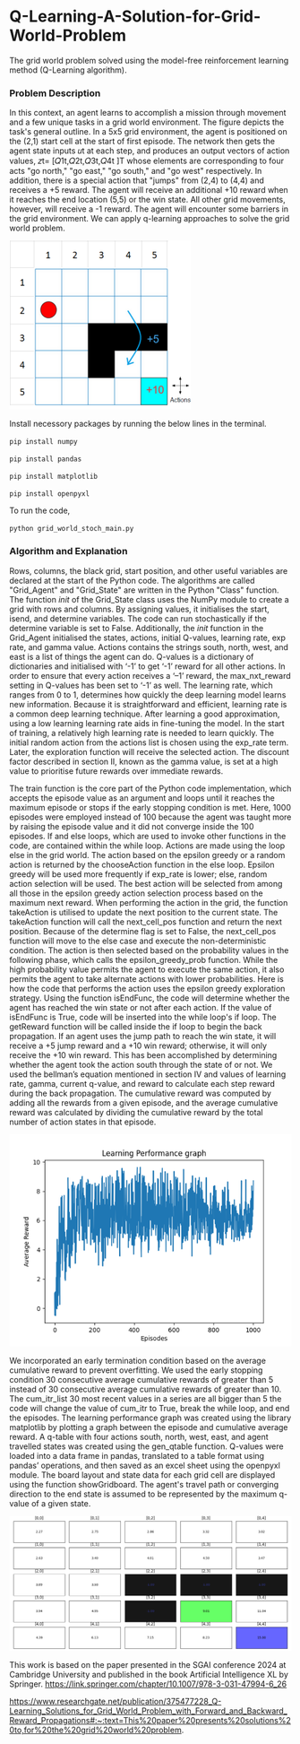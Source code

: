 # Q-Learning-A-Solution-for-Grid-World-Problem
The grid world problem solved using the model-free reinforcement learning method (Q-Learning algorithm).

### Problem Description 

In this context, an agent learns to accomplish a mission through movement and a few unique tasks in a grid world environment. The figure depicts the task's general outline. In a 5x5 grid environment, the agent is positioned on the (2,1) start cell at the start of first episode. The network then gets the agent state inputs 𝑢t at each step, and produces an output vectors of action values, 𝑧t= [𝑄1t,𝑄2t,𝑄3t,𝑄4t ]T whose elements are corresponding to four acts "go north," "go east," "go south," and "go west" respectively. In addition, there is a special action that "jumps" from (2,4) to (4,4) and receives a +5 reward. The agent will receive an additional +10 reward when it reaches the end location (5,5) or the win state. All other grid movements, however, will receive a -1 reward. The agent will encounter some barriers in the grid environment. We can apply q-learning approaches to solve the grid world problem.

![The grid world image](images/grid_world.png)

Install necessory packages by running the below lines in the terminal. 

`pip install numpy`

`pip install pandas`

`pip install matplotlib`

`pip install openpyxl`

To run the code, 

`python grid_world_stoch_main.py`



### Algorithm and Explanation

Rows, columns, the black grid, start position, and other useful variables are declared at the start of the Python code. The algorithms are called "Grid_Agent" and "Grid­_State" are written in the Python "Class" function. The function _init_ of the Grid_State class uses the NumPy module to create a grid with rows and columns. By assigning values, it initialises the start, isend, and determine variables. The code can run stochastically if the determine variable is set to False. Additionally, the _init_ function in the Grid_Agent initialised the states, actions, initial Q-values, learning rate, exp rate, and gamma value. Actions contains the strings south, north, west, and east is a list of things the agent can do. Q-values is a dictionary of dictionaries and initialised with ‘-1’ to get ‘-1’ reward for all other actions. In order to ensure that every action receives a ‘–1’ reward, the max_nxt_reward setting in Q-values has been set to ‘-1’ as well. The learning rate, which ranges from 0 to 1, determines how quickly the deep learning model learns new information. Because it is straightforward and efficient, learning rate is a common deep learning technique. After learning a good approximation, using a low learning learning rate aids in fine-tuning the model. In the start of training, a relatively high learning rate is needed to learn quickly. The initial random action from the actions list is chosen using the exp_rate term. Later, the exploration function will receive the selected action. The discount factor described in section II, known as the gamma value, is set at a high value to prioritise future rewards over immediate rewards.

The train function is the core part of the Python code implementation, which accepts the episode value as an argument and loops until it reaches the maximum episode or stops if the early stopping condition is met. Here, 1000 episodes were employed instead of 100 because the agent was taught more by raising the episode value and it did not converge inside the 100 episodes. If and else loops, which are used to invoke other functions in the code, are contained within the while loop. Actions are made using the loop else in the grid world. The action based on the epsilon greedy or a random action is returned by the chooseAction function in the else loop. Epsilon greedy will be used more frequently if exp_rate is lower; else, random action selection will be used. The best action will be selected from among all those in the epsilon greedy action selection process based on the maximum next reward. When performing the action in the grid, the function takeAction is utilised to update the next position to the current state. The takeAction function will call the next_cell_pos function and return the next position. Because of the determine flag is set to False, the next_cell_pos function will move to the else case and execute the non-deterministic condition. The action is then selected based on the probability values in the following phase, which calls the epsilon_greedy_prob function. While the high probability value permits the agent to execute the same action, it also permits the agent to take alternate actions with lower probabilities. Here is how the code that performs the action uses the epsilon greedy exploration strategy. Using the function isEndFunc, the code will determine whether the agent has reached the win state or not after each action. If the value of isEndFunc is True, code will be inserted into the while loop's if loop. The getReward function will be called inside the if loop to begin the back propagation. If an agent uses the jump path to reach the win state, it will receive a +5 jump reward and a +10 win reward; otherwise, it will only receive the +10 win reward. This has been accomplished by determining whether the agent took the action south through the state of  or not. We used the bellman’s equation mentioned in section IV and values of learning rate, gamma, current q-value, and reward to calculate each step reward during the back propagation. The cumulative reward was computed by adding all the rewards from a given episode, and the average cumulative reward was calculated by dividing the cumulative reward by the total number of action states in that episode.

![The perfromance graph](images/performance_graph.png)

We incorporated an early termination condition based on the average cumulative reward to prevent overfitting. We used the early stopping condition 30 consecutive average cumulative rewards of greater than 5 instead of 30 consecutive average cumulative rewards of greater than 10.  The cum_itr_list 30 most recent values in a series are all bigger than 5 the code will change the value of cum_itr to True, break the while loop, and end the episodes. The learning performance graph was created using the library matplotlib by plotting a graph between the episode and cumulative average reward. A q-table with four actions south, north, west, east, and agent travelled states was created using the gen_qtable function. Q-values were loaded into a data frame in pandas, translated to a table format using pandas’ operations, and then saved as an excel sheet using the openpyxl module. The board layout and state data for each grid cell are displayed using the function showGridboard. The agent's travel path or converging direction to the end state is assumed to be represented by the maximum q-value of a given state.

![The grid world converging path visualization](images/grid_output.png)

This work is based on the paper presented in the SGAI conference 2024 at Cambridge University and published in the book Artificial Intelligence XL by Springer. 
https://link.springer.com/chapter/10.1007/978-3-031-47994-6_26

https://www.researchgate.net/publication/375477228_Q-Learning_Solutions_for_Grid_World_Problem_with_Forward_and_Backward_Reward_Propagations#:~:text=This%20paper%20presents%20solutions%20to,for%20the%20grid%20world%20problem.
